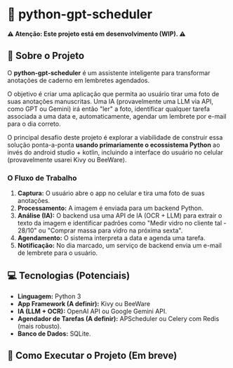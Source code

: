 # 📸 python-gpt-scheduler

**⚠️ Atenção: Este projeto está em desenvolvimento (WIP). ⚠️**

## 🎯 Sobre o Projeto

O **python-gpt-scheduler** é um assistente inteligente para transformar anotações de caderno em lembretes agendados.

O objetivo é criar uma aplicação que permita ao usuário tirar uma foto de suas anotações manuscritas. Uma IA (provavelmente uma LLM via API, como GPT ou Gemini) irá então "ler" a foto, identificar qualquer tarefa associada a uma data e, automaticamente, agendar um lembrete por e-mail para o dia correto.

O principal desafio deste projeto é explorar a viabilidade de construir essa solução ponta-a-ponta **usando primariamente o ecossistema Python** ao invés do android studio + kotlin, incluindo a interface do usuário no celular (provavelmente usarei Kivy ou BeeWare).

### O Fluxo de Trabalho 

1.  **Captura:** O usuário abre o app no celular e tira uma foto de suas anotações.
2.  **Processamento:** A imagem é enviada para um backend Python.
3.  **Análise (IA):** O backend usa uma API de IA (OCR + LLM) para extrair o texto da imagem e identificar padrões como "Medir vidro no cliente tal - 28/10" ou "Comprar massa para vidro na próxima sexta".
4.  **Agendamento:** O sistema interpreta a data e agenda uma tarefa.
5.  **Notificação:** No dia marcado, um serviço de backend envia um e-mail de lembrete para o usuário.

## 💻 Tecnologias (Potenciais)

* **Linguagem:** Python 3
* **App Framework (A definir):** Kivy ou BeeWare 
* **IA (LLM + OCR):** OpenAI API ou Google Gemini API.
* **Agendador de Tarefas (A definir):** APScheduler ou Celery com Redis (mais robusto).
* **Banco de Dados:** SQLite.
  
## 🚀 Como Executar o Projeto (Em breve)
